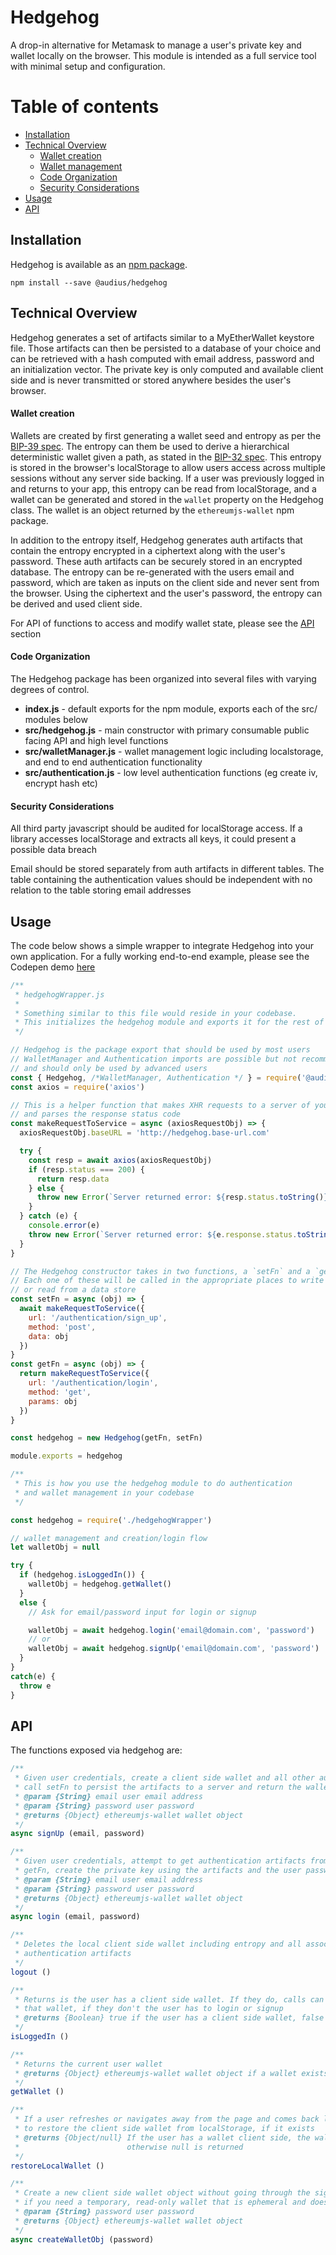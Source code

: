 # Hedgehog
A drop-in alternative for Metamask to manage a user's private key and wallet locally on the browser. This module is intended as a full service tool with minimal setup and configuration. 

Table of contents
=================

<!--ts-->
   * [Installation](#installation)
   * [Technical Overview](#technical-overview)
     * [Wallet creation](#wallet-creation)
     * [Wallet management](#wallet-management)
     * [Code Organization](#code-organization)
     * [Security Considerations](#security-considerations)
   * [Usage](#usage)
   * [API](#api)
<!--te-->


## Installation
Hedgehog is available as an [npm package](). 

`npm install --save @audius/hedgehog`

## Technical Overview

Hedgehog generates a set of artifacts similar to a MyEtherWallet keystore file. Those artifacts can then be persisted to a database of your choice and can be retrieved with a hash computed with email address, password and an initialization vector. The private key is only computed and available client side and is never transmitted or stored anywhere besides the user's browser.

#### Wallet creation

Wallets are created by first generating a wallet seed and entropy as per the [BIP-39 spec](https://github.com/bitcoin/bips/blob/master/bip-0039.mediawiki). The entropy can them be used to derive a hierarchical deterministic wallet given a path, as stated in the [BIP-32 spec](https://github.com/bitcoin/bips/blob/master/bip-0032.mediawiki). This entropy is stored in the browser's localStorage to allow users access across multiple sessions without any server side backing. If a user was previously logged in and returns to your app, this entropy can be read from localStorage, and a wallet can be generated and stored in the `wallet` property on the Hedgehog class. The wallet is an object returned by the `ethereumjs-wallet` npm package.

In addition to the entropy itself, Hedgehog generates auth artifacts that contain the entropy encrypted in a ciphertext along with the user's password. These auth artifacts can be securely stored in an encrypted database. The entropy can be re-generated with the users email and password, which are taken as inputs on the client side and never sent from the browser. Using the ciphertext and the user's password, the entropy can be derived and used client side.

For API of functions to access and modify wallet state, please see the [API](#api) section

#### Code Organization

The Hedgehog package has been organized into several files with varying degrees of control.

* <b>index.js</b> - default exports for the npm module, exports each of the src/ modules below
* <b>src/hedgehog.js</b> -  main constructor with primary consumable public facing API and high level functions
* <b>src/walletManager.js</b> - wallet management logic including localstorage, and end to end authentication functionality
* <b>src/authentication.js</b> - low level authentication functions (eg create iv, encrypt hash etc)

#### Security Considerations

All third party javascript should be audited for localStorage access. If a library accesses localStorage and extracts all keys, it could present a possible data breach

Email should be stored separately from auth artifacts in different tables. The table containing the authentication values should be independent with no relation to the table storing email addresses

## Usage

The code below shows a simple wrapper to integrate Hedgehog into your own application. For a fully working end-to-end example, please see the Codepen demo [here](http://www.google.com)
```js
/**
 * hedgehogWrapper.js
 * 
 * Something similar to this file would reside in your codebase.
 * This initializes the hedgehog module and exports it for the rest of your project to consume
 */

// Hedgehog is the package export that should be used by most users
// WalletManager and Authentication imports are possible but not recommended
// and should only be used by advanced users
const { Hedgehog, /*WalletManager, Authentication */ } = require('@audius/hedgehog')
const axios = require('axios')

// This is a helper function that makes XHR requests to a server of your choice
// and parses the response status code
const makeRequestToService = async (axiosRequestObj) => {
  axiosRequestObj.baseURL = 'http://hedgehog.base-url.com'

  try {
    const resp = await axios(axiosRequestObj)
    if (resp.status === 200) {
      return resp.data
    } else {
      throw new Error(`Server returned error: ${resp.status.toString()} ${resp.data['error']}`)
    }
  } catch (e) {
    console.error(e)
    throw new Error(`Server returned error: ${e.response.status.toString()} ${e.response.data['error']}`)
  }
}

// The Hedgehog constructor takes in two functions, a `setFn` and a `getFn`. 
// Each one of these will be called in the appropriate places to write to
// or read from a data store
const setFn = async (obj) => {
  await makeRequestToService({
    url: '/authentication/sign_up',
    method: 'post',
    data: obj
  })
}
const getFn = async (obj) => {
  return makeRequestToService({
    url: '/authentication/login',
    method: 'get',
    params: obj
  })
}

const hedgehog = new Hedgehog(getFn, setFn)

module.exports = hedgehog

```

```js
/**
 * This is how you use the hedgehog module to do authentication
 * and wallet management in your codebase
 */

const hedgehog = require('./hedgehogWrapper')

// wallet management and creation/login flow
let walletObj = null

try {
  if (hedgehog.isLoggedIn()) {
    walletObj = hedgehog.getWallet()
  }
  else {
    // Ask for email/password input for login or signup

    walletObj = await hedgehog.login('email@domain.com', 'password')
    // or
    walletObj = await hedgehog.signUp('email@domain.com', 'password')
  }
}
catch(e) {
  throw e
}
```

## API

The functions exposed via hedgehog are:

  ```js
  /**
   * Given user credentials, create a client side wallet and all other authentication artifacts,
   * call setFn to persist the artifacts to a server and return the wallet object
   * @param {String} email user email address
   * @param {String} password user password
   * @returns {Object} ethereumjs-wallet wallet object
   */
async signUp (email, password)

/**
   * Given user credentials, attempt to get authentication artifacts from server using
   * getFn, create the private key using the artifacts and the user password
   * @param {String} email user email address
   * @param {String} password user password
   * @returns {Object} ethereumjs-wallet wallet object
   */
async login (email, password)

/**
   * Deletes the local client side wallet including entropy and all associated
   * authentication artifacts
   */
logout ()

/**
   * Returns is the user has a client side wallet. If they do, calls can be made against
   * that wallet, if they don't the user has to login or signup
   * @returns {Boolean} true if the user has a client side wallet, false otherwise
   */
isLoggedIn ()

/**
   * Returns the current user wallet
   * @returns {Object} ethereumjs-wallet wallet object if a wallet exists, otherwise null
   */
getWallet ()

/**
   * If a user refreshes or navigates away from the page and comes back later, this attempts
   * to restore the client side wallet from localStorage, if it exists
   * @returns {Object/null} If the user has a wallet client side, the wallet object is returned,
   *                        otherwise null is returned
   */
restoreLocalWallet ()

/**
   * Create a new client side wallet object without going through the signup flow. This is useful
   * if you need a temporary, read-only wallet that is ephemeral and does not need to be persisted
   * @param {String} password user password
   * @returns {Object} ethereumjs-wallet wallet object
   */
async createWalletObj (password)
```
